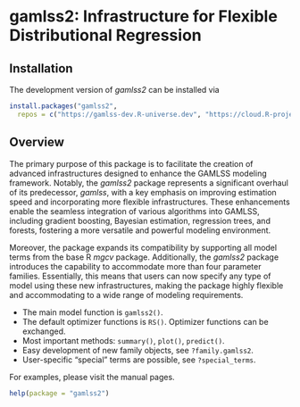 

<!-- README.md is generated from README.qmd via: quarto render README.qmd --to gfm -->

# gamlss2: Infrastructure for Flexible Distributional Regression

## Installation

The development version of *gamlss2* can be installed via

``` r
install.packages("gamlss2",
  repos = c("https://gamlss-dev.R-universe.dev", "https://cloud.R-project.org"))
```

## Overview

The primary purpose of this package is to facilitate the creation of
advanced infrastructures designed to enhance the GAMLSS modeling
framework. Notably, the *gamlss2* package represents a significant
overhaul of its predecessor, *gamlss*, with a key emphasis on improving
estimation speed and incorporating more flexible infrastructures. These
enhancements enable the seamless integration of various algorithms into
GAMLSS, including gradient boosting, Bayesian estimation, regression
trees, and forests, fostering a more versatile and powerful modeling
environment.

Moreover, the package expands its compatibility by supporting all model
terms from the base R *mgcv* package. Additionally, the *gamlss2*
package introduces the capability to accommodate more than four
parameter families. Essentially, this means that users can now specify
any type of model using these new infrastructures, making the package
highly flexible and accommodating to a wide range of modeling
requirements.

- The main model function is `gamlss2()`.
- The default optimizer functions is `RS()`. Optimizer functions can be
  exchanged.
- Most important methods: `summary()`, `plot()`, `predict()`.
- Easy development of new family objects, see `?family.gamlss2`.
- User-specific “special” terms are possible, see `?special_terms`.

For examples, please visit the manual pages.

``` r
help(package = "gamlss2")
```
